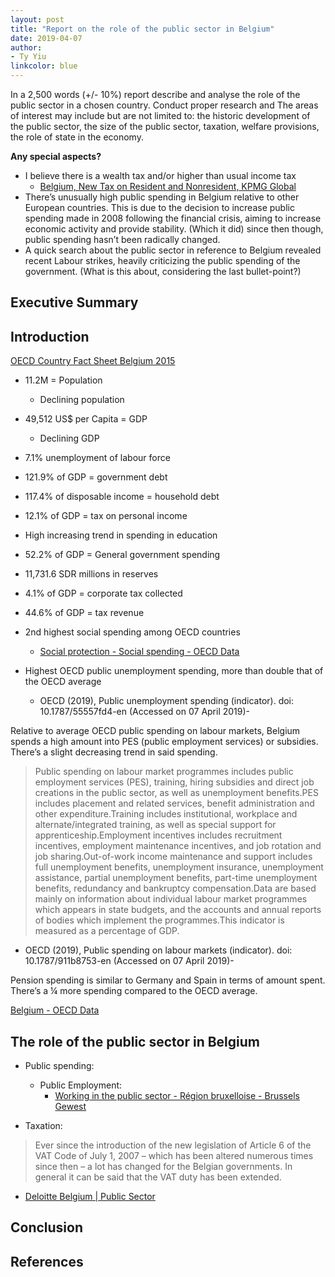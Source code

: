 ```yaml
---
layout: post
title: "Report on the role of the public sector in Belgium"
date: 2019-04-07
author:
- Ty Yiu
linkcolor: blue
---
```


In a 2,500 words (+/- 10%) report describe and analyse the role of the public
sector in a chosen country. Conduct proper research and  The areas of interest
may include but are not limited to: the historic development of the public
sector, the size of the public sector, taxation, welfare provisions, the role of
state in the economy.

**Any special aspects?**

- I believe there is a wealth tax and/or higher than usual income tax
    - [Belgium, New Tax on Resident and Nonresident, KPMG Global](https://home.kpmg/xx/en/home/insights/2018/02/flash-alert-2018-024.html)
- There’s unusually high public spending in Belgium relative to other
  European countries. This is due to the decision to increase public
  spending made in 2008 following the financial crisis, aiming to increase
  economic activity and provide stability. (Which it did) since then though,
  public spending hasn’t been radically changed.
- A quick search about the public sector in reference to Belgium revealed
  recent Labour strikes, heavily criticizing the public spending of the
  government. (What is this about, considering the last bullet-point?) 

## Executive Summary


## Introduction

[OECD Country Fact Sheet Belgium 2015](https://www.oecd.org/gov/Belgium.pdf)

- 11.2M = Population 
    - Declining population
- 49,512 US$ per Capita = GDP
    - Declining GDP
- 7.1% unemployment of labour force
- 121.9% of GDP = government debt
- 117.4% of disposable income = household debt
- 12.1% of GDP = tax on personal income 

- High increasing trend in spending in education
- 52.2% of GDP = General government spending 
- 11,731.6 SDR millions in reserves
- 4.1% of GDP = corporate tax collected
- 44.6% of GDP = tax revenue

- 2nd highest social spending among OECD countries
    - [Social protection - Social spending - OECD Data](https://data.oecd.org/socialexp/social-spending.htm)

- Highest OECD public unemployment spending, more than double that of the OECD
  average
    - OECD (2019), Public unemployment spending (indicator). doi:
      10.1787/55557fd4-en (Accessed on 07 April 2019)-


Relative to average OECD public spending on labour markets, Belgium spends a
high amount into PES (public employment services) or subsidies. There’s a slight
decreasing trend in said spending.

> Public spending on labour market programmes includes public employment
> services (PES), training, hiring subsidies and direct job creations in the
> public sector, as well as unemployment benefits.PES includes placement and
> related services, benefit administration and other expenditure.Training
> includes institutional, workplace and alternate/integrated training, as well
> as special support for apprenticeship.Employment incentives includes
> recruitment incentives, employment maintenance incentives, and job rotation
> and job sharing.Out-of-work income maintenance and support includes full
> unemployment benefits, unemployment insurance, unemployment assistance,
> partial unemployment benefits, part-time unemployment benefits, redundancy and
> bankruptcy compensation.Data are based mainly on information about individual
> labour market programmes which appears in state budgets, and the accounts and
> annual reports of bodies which implement the programmes.This indicator is
> measured as a percentage of GDP.

- OECD (2019), Public spending on labour markets (indicator). doi:
10.1787/911b8753-en (Accessed on 07 April 2019)-

Pension spending is similar to Germany and Spain in terms of amount spent.
There’s a ¼ more spending compared to the OECD average.

[Belgium - OECD Data](https://data.oecd.org/belgium.htm)


## The role of the public sector in Belgium

- Public spending:
    - Public Employment:
        - [Working in the public sector - Région bruxelloise - Brussels Gewest](https://be.brussels/working-and-doing-business/working/a-job-in-brussels/what-work-are-you-looking-for/working-in-the-public-sector)

- Taxation:

> Ever since the introduction of the new legislation of Article 6 of the VAT
> Code of July 1, 2007 – which has been altered numerous times since then – a
> lot has changed for the Belgian governments. In general it can be said that
> the VAT duty has been extended.

- [Deloitte Belgium | Public Sector](https://www2.deloitte.com/be/en/pages/public-sector/solutions/be-ps-tax-and-legaldeloittebelgiumpublicsectorsolutionbelastingt.html#)

## Conclusion

## References
